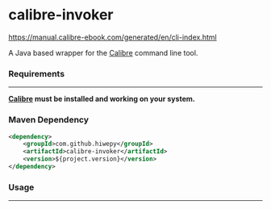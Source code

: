 calibre-invoker
=========

https://manual.calibre-ebook.com/generated/en/cli-index.html

A Java based wrapper for the [Calibre](https://calibre-ebook.com) command line tool. 


### Requirements
------------
**[Calibre](https://calibre-ebook.com) must be installed and working on your system.**

### Maven Dependency

``` xml
<dependency>
	<groupId>com.github.hiwepy</groupId>
	<artifactId>calibre-invoker</artifactId>
	<version>${project.version}</version>
</dependency>
```

### Usage
------------
``` 
```